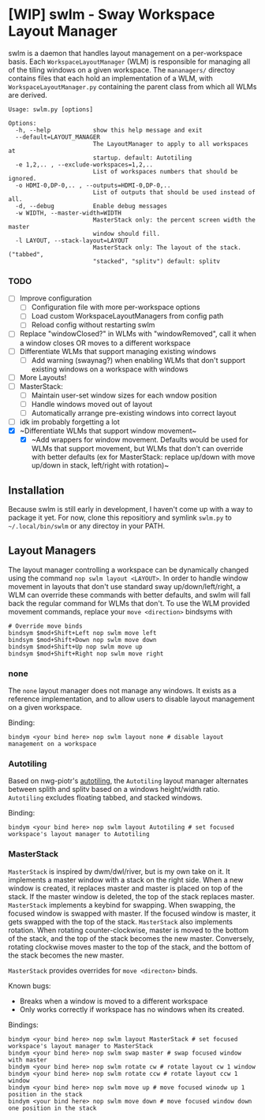 # [WIP] swlm - Sway Workspace Layout Manager

swlm is a daemon that handles layout management on a per-workspace basis. Each `WorkspaceLayoutManager` (WLM) is
responsible for managing all of the tiling windows on a given workspace. The `mananagers/` directoy contains files
that each hold an implementation of a WLM, with `WorkspaceLayoutManager.py` containing the parent class from which
all WLMs are derived.

```
Usage: swlm.py [options]

Options:
  -h, --help            show this help message and exit
  --default=LAYOUT_MANAGER
                        The LayoutManager to apply to all workspaces at
                        startup. default: Autotiling
  -e 1,2,.. , --exclude-workspaces=1,2,..
                        List of workspaces numbers that should be ignored.
  -o HDMI-0,DP-0,.. , --outputs=HDMI-0,DP-0,..
                        List of outputs that should be used instead of all.
  -d, --debug           Enable debug messages
  -w WIDTH, --master-width=WIDTH
                        MasterStack only: the percent screen width the master
                        window should fill.
  -l LAYOUT, --stack-layout=LAYOUT
                        MasterStack only: The layout of the stack. ("tabbed",
                        "stacked", "splitv") default: splitv
```

### TODO
- [ ] Improve configuration
  - [ ] Configuration file with more per-workspace options 
  - [ ] Load custom WorkspaceLayoutManagers from config path
  - [ ] Reload config without restarting swlm
- [ ] Replace "windowClosed?" in WLMs with "windowRemoved", call it when a window closes OR moves to a different workspace
- [ ] Differentiate WLMs that support managing existing windows
  - [ ] Add warning (swaynag?) when enabling WLMs that don't support existing windows on a workspace with windows
- [ ] More Layouts!
- [ ] MasterStack:
  - [ ] Maintain user-set window sizes for each wndow position
  - [ ] Handle windows moved out of layout
  - [ ] Automatically arrange pre-existing windows into correct layout
- [ ] idk im probably forgetting a lot
- [X] ~Differentiate WLMs that support window movement~
  - [X] ~Add wrappers for window movement. Defaults would be used for WLMs that support movement, but WLMs that don't can override with better defaults (ex for MasterStack: replace up/down with move up/down in stack, left/right with rotation)~

## Installation

Because swlm is still early in development, I haven't come up with a way to package it yet. For now, clone this
repositiory and symlink `swlm.py` to `~/.local/bin/swlm` or any directoy in your PATH.

## Layout Managers

The layout manager controlling a workspace can be dynamically changed using the command `nop swlm layout <LAYOUT>`. In
order to handle window movement in layouts that don't use standard sway up/down/left/right, a WLM can override
these commands with better defaults, and swlm will fall back the regular command for WLMs that don't. To use the
WLM provided movement commands, replace your `move <direction>` bindsyms with
```
# Override move binds
bindsym $mod+Shift+Left nop swlm move left
bindsym $mod+Shift+Down nop swlm move down
bindsym $mod+Shift+Up nop swlm move up
bindsym $mod+Shift+Right nop swlm move right
```

### none

The `none` layout manager does not manage any windows. It exists as a reference implementation, and to allow users
to disable layout management on a given workspace.

Binding:
```
bindym <your bind here> nop swlm layout none # disable layout management on a workspace
```

### Autotiling

Based on nwg-piotr's [autotiling](https://github.com/nwg-piotr/autotiling/blob/master/autotiling/main.py),
the `Autotiling` layout manager alternates between splith and splitv based on a windows height/width ratio.
`Autotiling` excludes floating tabbed, and stacked windows.

Binding:
```
bindym <your bind here> nop swlm layout Autotiling # set focused workspace's layout manager to Autotiling
```

### MasterStack

`MasterStack` is inspired by dwm/dwl/river, but is my own take on it. It implements a master window with a stack
on the right side. When a new window is created, it replaces master and master is placed on top of the stack.
If the master window is deleted, the top of the stack replaces master. `MasterStack` implements a keybind for
swapping. When swapping, the focused window is swapped with master. If the focused window is master, it gets
swapped with the top of the stack. `MasterStack` also implements rotation. When rotating counter-clockwise,
master is moved to the bottom of the stack, and the top of the stack becomes the new master. Conversely,
rotating clockwise moves master to the top of the stack, and the bottom of the stack becomes the new master.

`MasterStack` provides overrides for `move <directon>` binds. 

Known bugs:
- Breaks when a window is moved to a different workspace
- Only works correctly if workspace has no windows when its created.

Bindings:
```
bindym <your bind here> nop swlm layout MasterStack # set focused workspace's layout manager to MasterStack
bindym <your bind here> nop swlm swap master # swap focused window with master
bindym <your bind here> nop swlm rotate cw # rotate layout cw 1 window
bindym <your bind here> nop swlm rotate ccw # rotate layout ccw 1 window
bindym <your bind here> nop swlm move up # move focused winodw up 1 position in the stack
bindym <your bind here> nop swlm move down # move focused window down one position in the stack
```
